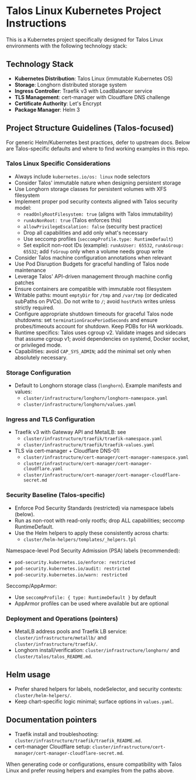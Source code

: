 <!-- Use this file to provide workspace-specific custom instructions to Copilot. For more details, visit https://code.visualstudio.com/docs/copilot/copilot-customization#_use-a-githubcopilotinstructionsmd-file -->

# Talos Linux Kubernetes Project Instructions

This is a Kubernetes project specifically designed for Talos Linux environments with the following technology stack:

## Technology Stack
- **Kubernetes Distribution**: Talos Linux (immutable Kubernetes OS)
- **Storage**: Longhorn distributed storage system
- **Ingress Controller**: Traefik v3 with LoadBalancer service
- **TLS Management**: cert-manager with Cloudflare DNS challenge
- **Certificate Authority**: Let's Encrypt
- **Package Manager**: Helm 3

## Project Structure Guidelines (Talos-focused)

For generic Helm/Kubernetes best practices, defer to upstream docs. Below are Talos-specific defaults and where to find working examples in this repo.

### Talos Linux Specific Considerations
- Always include `kubernetes.io/os: linux` node selectors
- Consider Talos' immutable nature when designing persistent storage
- Use Longhorn storage classes for persistent volumes with XFS filesystem
- Implement proper pod security contexts aligned with Talos security model:
  - `readOnlyRootFilesystem: true` (aligns with Talos immutability)
  - `runAsNonRoot: true` (Talos enforces this)
  - `allowPrivilegeEscalation: false` (security best practice)
  - Drop all capabilities and add only what's necessary
  - Use seccomp profiles (`seccompProfile.type: RuntimeDefault`)
  - Set explicit non-root IDs (example): `runAsUser: 65532`, `runAsGroup: 65532`; add `fsGroup` only when a volume needs group write
- Consider Talos machine configuration annotations when relevant
- Use Pod Disruption Budgets for graceful handling of Talos node maintenance
- Leverage Talos' API-driven management through machine config patches
- Ensure containers are compatible with immutable root filesystem
- Writable paths: mount `emptyDir` for `/tmp` and `/var/tmp` (or dedicated subPaths on PVCs). Do not write to `/`; avoid `hostPath` writes unless strictly required.
- Configure appropriate shutdown timeouts for graceful Talos node shutdowns: set `terminationGracePeriodSeconds` and ensure probes/timeouts account for shutdown. Keep PDBs for HA workloads.
- Runtime specifics: Talos uses cgroup v2. Validate images and sidecars that assume cgroup v1; avoid dependencies on systemd, Docker socket, or privileged mode.
- Capabilities: avoid `CAP_SYS_ADMIN`; add the minimal set only when absolutely necessary.

### Storage Configuration
- Default to Longhorn storage class (`longhorn`). Example manifests and values:
  - `cluster/infrastructure/longhorn/longhorn-namespace.yaml`
  - `cluster/infrastructure/longhorn/values.yaml`

### Ingress and TLS Configuration
- Traefik v3 with Gateway API and MetalLB: see
  - `cluster/infrastructure/traefik/traefik-namespace.yaml`
  - `cluster/infrastructure/traefik/traefik-values.yaml`
- TLS via cert-manager + Cloudflare DNS-01:
  - `cluster/infrastructure/cert-manager/cert-manager-namespace.yaml`
  - `cluster/infrastructure/cert-manager/cert-manager-cloudflare.yaml`
  - `cluster/infrastructure/cert-manager/cert-manager-cloudflare-secret.md`

### Security Baseline (Talos-specific)
- Enforce Pod Security Standards (restricted) via namespace labels (below).
- Run as non-root with read-only rootfs; drop ALL capabilities; seccomp RuntimeDefault.
- Use the Helm helpers to apply these consistently across charts:
  - `cluster/helm-helpers/templates/_helpers.tpl`
  
Namespace-level Pod Security Admission (PSA) labels (recommended):

- `pod-security.kubernetes.io/enforce: restricted`
- `pod-security.kubernetes.io/audit: restricted`
- `pod-security.kubernetes.io/warn: restricted`

Seccomp/AppArmor:

- Use `seccompProfile: { type: RuntimeDefault }` by default
- AppArmor profiles can be used where available but are optional

### Deployment and Operations (pointers)
- MetalLB address pools and Traefik LB service: `cluster/infrastructure/metallb/` and `cluster/infrastructure/traefik/`.
- Longhorn install/verification: `cluster/infrastructure/longhorn/` and `cluster/talos/talos_README.md`.

## Helm usage
- Prefer shared helpers for labels, nodeSelector, and security contexts: `cluster/helm-helpers/`.
- Keep chart-specific logic minimal; surface options in `values.yaml`.

## Documentation pointers
- Traefik install and troubleshooting: `cluster/infrastructure/traefik/traefik_README.md`.
- cert-manager Cloudflare setup: `cluster/infrastructure/cert-manager/cert-manager-cloudflare-secret.md`.

When generating code or configurations, ensure compatibility with Talos Linux and prefer reusing helpers and examples from the paths above.
